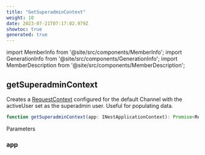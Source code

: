 ```yaml
---
title: "GetSuperadminContext"
weight: 10
date: 2023-07-21T07:17:02.979Z
showtoc: true
generated: true
---
```

<!-- This file was generated from the Vendure source. Do not modify. Instead, re-run the "docs:build" script -->
import MemberInfo from '@site/src/components/MemberInfo';
import GenerationInfo from '@site/src/components/GenerationInfo';
import MemberDescription from '@site/src/components/MemberDescription';


## getSuperadminContext

<GenerationInfo sourceFile="packages/testing/src/utils/get-superadmin-context.ts" sourceLine="11" packageName="@vendure/testing" />

Creates a <a href='/docs/reference/typescript-api/request/request-context#requestcontext'>RequestContext</a> configured for the default Channel with the activeUser set
as the superadmin user. Useful for populating data.

```ts title="Signature"
function getSuperadminContext(app: INestApplicationContext): Promise<RequestContext>
```
Parameters

### app

<MemberInfo kind="parameter" type="INestApplicationContext" />

